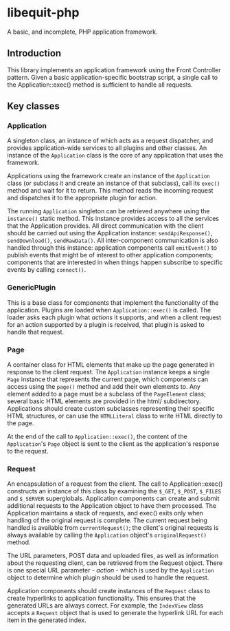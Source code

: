 # libequit-php

A basic, and incomplete, PHP application framework.

## Introduction

This library implements an application framework using the Front Controller pattern. Given a basic application-specific bootstrap script, a single call to the Application::exec() method is sufficient to handle all requests.

## Key classes

### Application
A singleton class, an instance of which acts as a request dispatcher, and provides application-wide services to all plugins and other classes. An instance of the `Application` class is the core of any application that uses the framework.

Applications using the framework create an instance of the `Application` class (or subclass it and create an instance of that subclass), call its `exec()` method and wait for it to return. This method reads the incoming request and dispatches it to the appropriate plugin for action.

The running `Application` singleton can be retrieved anywhere using the `instance()` static method. This instance provides access to all the services that the Application provides. All direct communication with the client should be carried out using the Application instance: `sendApiResponse()`, `sendDownload()`, `sendRawData()`. All inter-component communication is also handled through this instance: application components call `emitEvent()` to publish events that might be of interest to other application components; components that are interested in when things happen subscribe to specific events by calling `connect()`.

### GenericPlugin
This is a base class for components that implement the functionality of the application. Plugins are loaded when `Application::exec()` is called. The loader asks each plugin what _actions_ it supports, and when a client request for an action supported by a plugin is received, that plugin is asked to handle that request.

### Page
A container class for HTML elements that make up the page generated in response to the client request. The `Application` instance keeps a single `Page` instance that represents the current page, which components can access using the `page()` method and add their own elements to. Any element added to a page must be a subclass of the `PageElement` class; several basic HTML elements are provided in the html/ subdirectory. Applications should create custom subclasses representing their specific HTML structures, or can use the `HTMLLiteral` class to write HTML directly to the page.

At the end of the call to `Application::exec()`, the content of the `Application`'s `Page` object is sent to the client as the application's response to the request.

### Request
An encapsulation of a request from the client. The call to Application::exec() constructs an instance of this class by examining the `$_GET`, `$_POST`, `$_FILES` and `$_SERVER` superglobals. Application components can create and submit additional requests to the Application object to have them processed. The Application maintains a stack of requests, and exec() exits only when handling of the original request is complete. The current request being handled is available from `currentRequest()`; the client's original requests is always available by calling the `Application` object's `originalRequest()` method.

The URL parameters, POST data and uploaded files, as well as information about the requesting client, can be retrieved from the Request object. There is one special URL parameter - _action_ - which is used by the `Application` object to determine which plugin should be used to handle the request.

Application components should create instances of the `Request` class to create hyperlinks to application functionality. This ensures that the generated URLs are always correct. For example, the `IndexView` class accepts a `Request` object that is used to generate the hyperlink URL for each item in the generated index.
